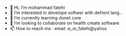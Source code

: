 - 👋 Hi, I’m mohammad fatehi
- 👀 I’m interested in develope softwer with defrent lang..
- 🌱 I’m currently learning donet core
- 💞️ I’m looking to collaborate on health create software 
- 📫 How to reach me : email :e_m_fatehi@yahoo

<!---
rainman96/rainman96 is a ✨ special ✨ repository because its `README.md` (this file) appears on your GitHub profile.
You can click the Preview link to take a look at your changes.
--->
